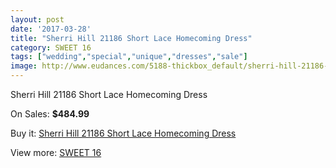 ```yaml
---
layout: post
date: '2017-03-28'
title: "Sherri Hill 21186 Short Lace Homecoming Dress"
category: SWEET 16
tags: ["wedding","special","unique","dresses","sale"]
image: http://www.eudances.com/5188-thickbox_default/sherri-hill-21186-short-lace-homecoming-dress.jpg
---
```

Sherri Hill 21186 Short Lace Homecoming Dress

On Sales: **$484.99**
<a href="https://www.eudances.com/en/sweet-16/1746-sherri-hill-21186-short-lace-homecoming-dress.html"><amp-img layout="responsive" width="600" height="600" src="//www.eudances.com/5188-thickbox_default/sherri-hill-21186-short-lace-homecoming-dress.jpg" alt="Sherri Hill 21186 Short Lace Homecoming Dress 0" /></a>
<a href="https://www.eudances.com/en/sweet-16/1746-sherri-hill-21186-short-lace-homecoming-dress.html"><amp-img layout="responsive" width="600" height="600" src="//www.eudances.com/5189-thickbox_default/sherri-hill-21186-short-lace-homecoming-dress.jpg" alt="Sherri Hill 21186 Short Lace Homecoming Dress 1" /></a>
<a href="https://www.eudances.com/en/sweet-16/1746-sherri-hill-21186-short-lace-homecoming-dress.html"><amp-img layout="responsive" width="600" height="600" src="//www.eudances.com/5190-thickbox_default/sherri-hill-21186-short-lace-homecoming-dress.jpg" alt="Sherri Hill 21186 Short Lace Homecoming Dress 2" /></a>
<a href="https://www.eudances.com/en/sweet-16/1746-sherri-hill-21186-short-lace-homecoming-dress.html"><amp-img layout="responsive" width="600" height="600" src="//www.eudances.com/5191-thickbox_default/sherri-hill-21186-short-lace-homecoming-dress.jpg" alt="Sherri Hill 21186 Short Lace Homecoming Dress 3" /></a>
<a href="https://www.eudances.com/en/sweet-16/1746-sherri-hill-21186-short-lace-homecoming-dress.html"><amp-img layout="responsive" width="600" height="600" src="//www.eudances.com/5192-thickbox_default/sherri-hill-21186-short-lace-homecoming-dress.jpg" alt="Sherri Hill 21186 Short Lace Homecoming Dress 4" /></a>
<a href="https://www.eudances.com/en/sweet-16/1746-sherri-hill-21186-short-lace-homecoming-dress.html"><amp-img layout="responsive" width="600" height="600" src="//www.eudances.com/5193-thickbox_default/sherri-hill-21186-short-lace-homecoming-dress.jpg" alt="Sherri Hill 21186 Short Lace Homecoming Dress 5" /></a>

Buy it: [Sherri Hill 21186 Short Lace Homecoming Dress](https://www.eudances.com/en/sweet-16/1746-sherri-hill-21186-short-lace-homecoming-dress.html "Sherri Hill 21186 Short Lace Homecoming Dress")

View more: [SWEET 16](https://www.eudances.com/en/18-sweet-16 "SWEET 16")